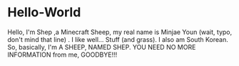 # Hello-World
Hello, I'm Shep ,a Minecraft Sheep, my real name is Minjae Youn (wait, typo, don't mind that line) . I like well... Stuff (and grass).
I also am South Korean. So, basically, I'm A SHEEP, NAMED SHEP. YOU NEED NO MORE INFORMATION from me, GOODBYE!!!
